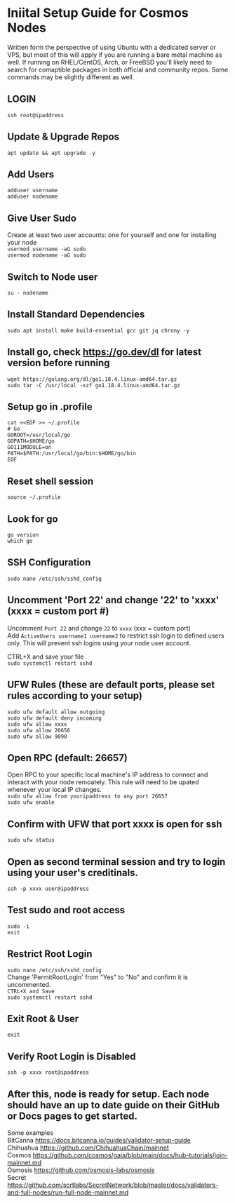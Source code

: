 # Iniital Setup Guide for Cosmos Nodes
Written form the perspective of using Ubuntu with a dedicated server or VPS, but most of this will apply if you are running a bare metal machine as well. If running on RHEL/CentOS, Arch, or FreeBSD you'll likely need to search for comaptible packages in both official and community repos. Some commands may be slightly different as well.

## LOGIN
`ssh root@ipaddress`

## Update & Upgrade Repos
`apt update && apt upgrade -y`

## Add Users
`adduser username`  
`adduser nodename`  

## Give User Sudo
Create at least two user accounts: one for yourself and one for installing your node  
`usermod username -aG sudo`  
`usermod nodename -aG sudo`

## Switch to Node user
`su - nodename`

## Install Standard Dependencies
`sudo apt install make build-essential gcc git jq chrony -y`

## Install go, check https://go.dev/dl for latest version before running
`wget https://golang.org/dl/go1.18.4.linux-amd64.tar.gz`  
`sudo tar -C /usr/local -xzf go1.18.4.linux-amd64.tar.gz`

## Setup go in .profile
`cat <<EOF >> ~/.profile`  
`# Go`  
`GOROOT=/usr/local/go`  
`GOPATH=$HOME/go`  
`GO111MODULE=on`  
`PATH=$PATH:/usr/local/go/bin:$HOME/go/bin`  
`EOF`

## Reset shell session
`source ~/.profile`

## Look for go
`go version`  
`which go`

## SSH Configuration
`sudo nano /etc/ssh/sshd_config`

## Uncomment 'Port 22' and change '22' to 'xxxx' (xxxx = custom port #)

Uncomment `Port 22` and change `22` to `xxxx` (xxx = custom port)  
Add `ActiveUsers username1 username2` to restrict ssh login to defined users only. This will prevent ssh logins using your node user account.

CTRL+X and save your file  
`sudo systemctl restart sshd`

## UFW Rules (these are default ports, please set rules according to your setup)
`sudo ufw default allow outgoing`  
`sudo ufw default deny incoming`  
`sudo ufw allow xxxx`  
`sudo ufw allow 26656`  
`sudo ufw allow 9090`

## Open RPC (default: 26657) 
Open RPC to your specific local machine's IP address to connect and interact with your node remoately. This rule will need to be upated whenever your local IP changes.  
`sudo ufw allow from youripaddress to any port 26657`  
`sudo ufw enable`

## Confirm with UFW that port xxxx is open for ssh
`sudo ufw status`

## Open as second terminal session and try to login using your user's creditinals.
`ssh -p xxxx user@ipaddress`

## Test sudo and root access
`sudo -i`  
`exit`

## Restrict Root Login
`sudo nano /etc/ssh/sshd_config`  
 Change 'PermitRootLogin' from "Yes" to "No" and confirm it is uncommented.  
`CTRL+X and Save`  
`sudo systemctl restart sshd`

## Exit Root & User
`exit`

## Verify Root Login is Disabled
`ssh -p xxxx root@ipaddress`

## After this, node is ready for setup. Each node should have an up to date guide on their GitHub or Docs pages to get started.

Some examples  
BitCanna https://docs.bitcanna.io/guides/validator-setup-guide  
Chihuahua https://github.com/ChihuahuaChain/mainnet  
Cosmos https://github.com/cosmos/gaia/blob/main/docs/hub-tutorials/join-mainnet.md  
Osmosis https://github.com/osmosis-labs/osmosis  
Secret https://github.com/scrtlabs/SecretNetwork/blob/master/docs/validators-and-full-nodes/run-full-node-mainnet.md
